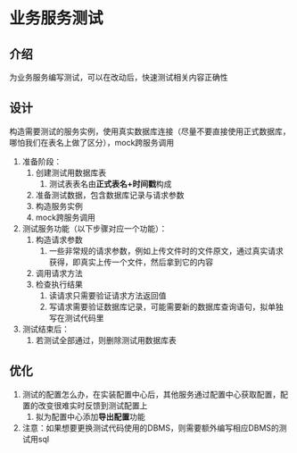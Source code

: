 # 业务服务测试

## 介绍

为业务服务编写测试，可以在改动后，快速测试相关内容正确性

## 设计

构造需要测试的服务实例，使用真实数据库连接（尽量不要直接使用正式数据库，哪怕我们在表名上做了区分），mock跨服务调用

1. 准备阶段：
    1. 创建测试用数据库表
        1. 测试表表名由**正式表名+时间戳**构成
    2. 准备测试数据，包含数据库记录与请求参数
    3. 构造服务实例
    4. mock跨服务调用
2. 测试服务功能（以下步骤对应一个功能）：
    1. 构造请求参数
        1. 一些非常规的请求参数，例如上传文件时的文件原文，通过真实请求获得，即真实上传一个文件，然后拿到它的内容
    2. 调用请求方法
    3. 检查执行结果
        1. 读请求只需要验证请求方法返回值
        2. 写请求需要验证数据库记录，可能需要新的数据库查询语句，拟单独写在测试代码里
3. 测试结束后：
    1. 若测试全部通过，则删除测试用数据库表

## 优化

1. 测试的配置怎么办，在实装配置中心后，其他服务通过配置中心获取配置，配置的改变很难实时反馈到测试配置上
   1. 拟为配置中心添加**导出配置**功能
2. 注意：如果想要更换测试代码使用的DBMS，则需要额外编写相应DBMS的测试用sql

